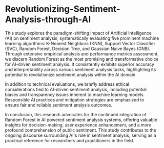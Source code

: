 # Revolutionizing-Sentiment-Analysis-through-AI
This study explores the paradigm-shifting impact of Artificial Intelligence (AI) on sentiment analysis, systematically evaluating five prominent machine learning algorithms: K-Nearest Neighbors (KNN), Support Vector Classifier (SVC), Random Forest, Decision Tree, and Gaussian Naive Bayes (GNB). Through extensive empirical analysis and performance metrics assessment, we discern Random Forest as the most promising and transformative choice for AI-driven sentiment analysis. It consistently exhibits superior accuracy and interpretability across various sentiment analysis tasks, highlighting its potential to revolutionize sentiment analysis within the AI domain.

In addition to technical evaluations, we briefly address ethical considerations tied to AI-driven sentiment analysis, including potential biases and transparency issues inherent to machine learning models. Responsible AI practices and mitigation strategies are emphasized to ensure fair and reliable sentiment analysis outcomes.

In conclusion, this research advocates for the continued integration of Random Forest in AI powered sentiment analysis systems, offering valuable insights for decision-making, user experience enhancement, and a more profound comprehension of public sentiment. This study contributes to the ongoing discourse surrounding AI's role in sentiment analysis, serving as a practical reference for researchers and practitioners in the field.
